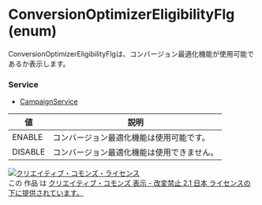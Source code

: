 # ConversionOptimizerEligibilityFlg (enum)
ConversionOptimizerEligibilityFlgは、コンバージョン最適化機能が使用可能であるか表示します。
### Service
+ [CampaignService](../services/CampaignService.md)

| 値 | 説明 | 
|---|---|
| ENABLE| コンバージョン最適化機能は使用可能です。 |
| DISABLE| コンバージョン最適化機能は使用できません。 |
<a rel="license" href="http://creativecommons.org/licenses/by-nd/2.1/jp/"><img alt="クリエイティブ・コモンズ・ライセンス" style="border-width:0" src="https://i.creativecommons.org/l/by-nd/2.1/jp/88x31.png" /></a><br />この 作品 は <a rel="license" href="http://creativecommons.org/licenses/by-nd/2.1/jp/">クリエイティブ・コモンズ 表示 - 改変禁止 2.1 日本 ライセンスの下に提供されています。</a>
